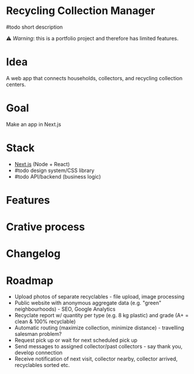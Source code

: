 # Recycling Collection Manager

#todo short description

⚠️ _Warning_: this is a portfolio project and therefore has limited features.

# Idea

A web app that connects households, collectors, and recycling collection centers.

# Goal

Make an app in Next.js

# Stack

- [Next.js](https://nextjs.org) (Node + React)
- #todo design system/CSS library
- #todo API/backend (business logic)

# Features

# Crative process

# Changelog

# Roadmap

- Upload photos of separate recyclables - file upload, image processing
- Public website with anonymous aggregate data (e.g. "green" neighbourhoods) - SEO, Google Analytics
- Recyclate report w/ quantity per type (e.g. 8 kg plastic) and grade (A+ = clean & 100% recyclable)
- Automatic routing (maximize collection, minimize distance) - travelling salesman problem?
- Request pick up or wait for next scheduled pick up
- Send messages to assigned collector/past collectors - say thank you, develop connection
- Receive notification of next visit, collector nearby, collector arrived, recyclables sorted etc.
